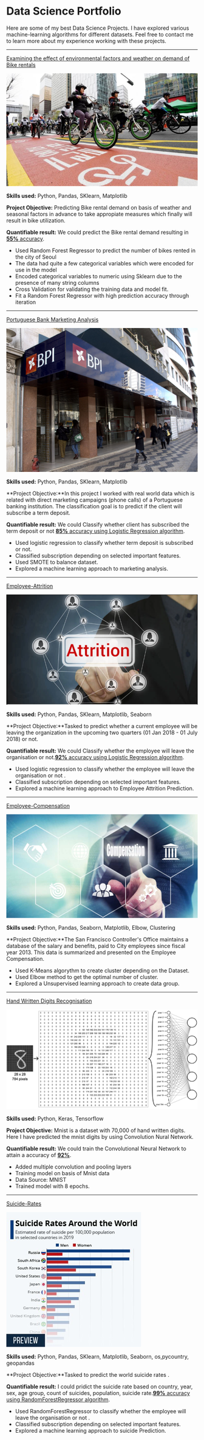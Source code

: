 # Data Science Portfolio

Here are some of my best Data Science Projects. I have explored various machine-learning algorithms for different datasets. Feel free to contact me to learn more about my experience working with these projects.

***

[Examining the effect of environmental factors and weather on demand of Bike rentals](https://github.com/Muluken1Walle/ProjectLinearRegression)

<img src="images/seoul-bikes.jpeg?raw=true"/>

**Skills used:** Python, Pandas, SKlearn, Matplotlib

**Project Objective:** Predicting Bike rental demand on basis of weather and seasonal factors in advance to take appropiate measures which finally will result in bike utilization.

**Quantifiable result:** We could predict the Bike rental demand resulting in [**55%** accuracy](https://github.com/Muluken1Walle/ProjectLinearRegression).

- Used Random Forest Regressor to predict the number of bikes rented in the city of Seoul
- The data had quite a few categorical variables which were encoded for use in the model
- Encoded categorical variables to numeric using Sklearn due to the presence of many string columns
- Cross Validation for validating the training data and model fit.
- Fit a Random Forest Regressor with high prediction accuracy through iteration

***

[Portuguese Bank Marketing Analysis](https://github.com/Muluken1Walle/Logistic_Regression_Project)

<img src="images/bank.jpeg?raw=true"/>

**Skills used:** Python, Pandas, SKlearn, Matplotlib

**Project Objective:**In this project I worked with real world data which is related with direct marketing campaigns (phone calls) of a Portuguese banking institution.
The classification goal is to predict if the client will subscribe a term deposit.

**Quantifiable result:** We could Classify whether client has subscribed the term deposit or not [**85%** accuracy using Logistic Regression algorithm](https://github.com/Muluken1Walle/Logistic_Regression_Project).

- Used logistic regression to classify whether term deposit is subscribed or not.
- Classified subscription depending on selected important features.
- Used SMOTE to balance dataset.
- Explored a machine learning approach to marketing analysis.

***

[Employee-Attrition](https://github.com/Muluken1Walle/Predicting-Employee-Attrition/blob/main/Predicting_Employee_Attrition.ipynb)

<img src="images/EA.png?raw=true"/>

**Skills used:** Python, Pandas, SKlearn, Matplotlib, Seaborn

**Project Objective:**Tasked to predict whether a current employee will be leaving the organization in the upcoming two quarters (01 Jan 2018 - 01 July 2018) or not.

**Quantifiable result:** We could Classify whether the employee will leave the organisation or not.[**92%** accuracy using Logistic Regression algorithm](https://github.com/Muluken1Walle/Predicting-Employee-Attrition/blob/main/Predicting_Employee_Attrition.ipynb).

- Used logistic regression to classify whether the employee will leave the organisation or not .
- Classified subscription depending on selected important features.
- Explored a machine learning approach to Employee Attrition Prediction.

***

[Employee-Compensation](https://github.com/Muluken1Walle/K_Means-Project)

<img src="images/EC.jpeg?raw=true"/>

**Skills used:** Python, Pandas, Seaborn, Matplotlib, Elbow, Clustering

**Project Objective:**The San Francisco Controller's Office maintains a database of the salary and benefits,
paid to City employees since fiscal year 2013. This data is summarized and presented on the Employee Compensation.

- Used K-Means algorythm to create cluster depending on the Dataset.
- Used Elbow method to get the optimal number of cluster.
- Explored a Unsupervised learning approach to create data group.

***

[Hand Written Digits Recognisation](https://github.com/Muluken1Walle/Deep-Neural-Network-with-Keras-for-MNIST-handwritten-classification-and-recognition/blob/main/Deep_Neural_Network_with_Keras_for_MNIST_handwritten_classification_and_recognition.ipynb)

<img src="images/mnist.png?raw=true"/>

**Skills used:** Python, Keras, Tensorflow

**Project Objective:** Mnist is a dataset with 70,000 of hand written digits. Here I have predicted the mnist digits by using Convolution Nural Network.

**Quantifiable result:** We could train the Convolutional Neural Network to attain a accuracy of [**92%**](https://github.com/Muluken1Walle/Deep-Neural-Network-with-Keras-for-MNIST-handwritten-classification-and-recognition/blob/main/Deep_Neural_Network_with_Keras_for_MNIST_handwritten_classification_and_recognition.ipyn).

- Added multiple convolution and pooling layers
- Training model on basis of Mnist data
- Data Source: MNIST
- Trained model with 8 epochs.
***

[Suicide-Rates](https://github.com/Muluken1Walle/Suicide-Rates/blob/main/SuicideProject.ipynb)

<img src="images/S.png?raw=true"/>

**Skills used:** Python, Pandas, SKlearn, Matplotlib, Seaborn, os,pycountry, geopandas

**Project Objective:**Tasked to predict the world suicide rates .

**Quantifiable result:** I could pridict the suicide rate based on country, year, sex, age group, count of suicides, population, suicide rate.[**99%** accuracy using RandomForestRegressor algorithm](https://github.com/Muluken1Walle/Suicide-Rates/blob/main/SuicideProject.ipynb).

- Used RandomForestRegressor  to classify whether the employee will leave the organisation or not .
- Classified subscription depending on selected important features.
- Explored a machine learning approach to suicide  Prediction.
